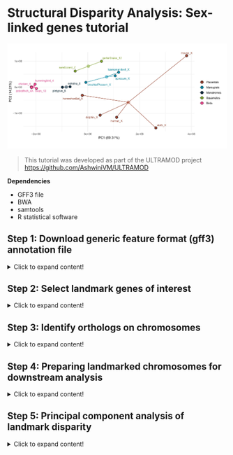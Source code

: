 # Structural Disparity Analysis: Sex-linked genes tutorial

![Amniote_header](https://github.com/nhm-herpetology/genomic-disparity/blob/main/Amniote-busco/Amniote_header.jpg)

>This tutorial was developed as part of the ULTRAMOD project https://github.com/AshwiniVM/ULTRAMOD

**Dependencies**

* GFF3 file
* BWA
* samtools
* R statistical software
  

## Step 1: Download generic feature format (gff3) annotation file
<details>
  <summary>Click to expand content!</summary>

>In this tutorial we will use 16 species of amniote vertebrates from Lovell et al. (2022) and BUSCO landmarks assocaited with the human X chromosome. The groups include representatives from placental mammals, marsupial mammals, monotreme mammals, birds, and squamate reptiles.  

Species | Group  | Chromosome
------------ | -------------  | -------------
_Mus musculus_	| Placental | X 
_Choloepus hoffmannis_	| Placental | X 
_Homo sapiens_	| Placental | X 
_Tursiops truncatus_	| Placental | X
_Rhinolophus ferrumequinum_	| Placental | X
_Sarcophilus harrisii_	| Marsupial| X 
_Trichosurus vulpecula_	| Marsupial | X 
_Monodelphis domestica_	| Marsupial | X 
_Tachyglossus aculeatus_ | Monotreme | 6  
_Ornithorhynchus anatinus_	| Monotreme | 6
_Taeniopygia guttata_ | Bird | 4A
_Cygnus olor_	| Bird | 13
_Calypte anna_ | Bird | 4
_Gallus gallus_ | Bird | 4
_Lacerta agilis_ | Squamate | Z 
_Thamnophis elegans_ | Squamate | 12

**We will download the gff3 file from Lovell et al. (2022)** 

```  
wget https://github.com/jtlovell/GENESPACE_data/tree/master/vertebrates/gffWithOgs.txt.gz
```

</details>

## Step 2: Select landmark genes of interest
<details>
  <summary>Click to expand content!</summary>

  </details>

  ## Step 3: Identify orthologs on chromosomes
<details>
  <summary>Click to expand content!</summary>

  </details>
  
  ## Step 4: Preparing landmarked chromosomes for downstream analysis
<details>
  <summary>Click to expand content!</summary>

  </details>

  ## Step 5: Principal component analysis of landmark disparity
<details>
  <summary>Click to expand content!</summary>

  </details>

